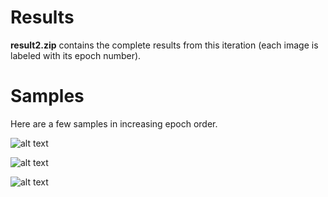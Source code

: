 # Results

**result2.zip** contains the complete results from this iteration (each image is labeled with its epoch number).

# Samples

Here are a few samples in increasing epoch order.

![alt text](https://github.com/albertgarcia7149/Undergraduate-ML-Research/blob/master/GANS/W/Capybara/Trial2/results/epoch100.jpg "Epoch 100")

![alt text](https://github.com/albertgarcia7149/Undergraduate-ML-Research/blob/master/GANS/W/Capybara/Trial2/results/epoch3250.jpg "Epoch 3250")

![alt text](https://github.com/albertgarcia7149/Undergraduate-ML-Research/blob/master/GANS/W/Capybara/Trial2/results/epoch4950.jpg "Epoch 4950")

